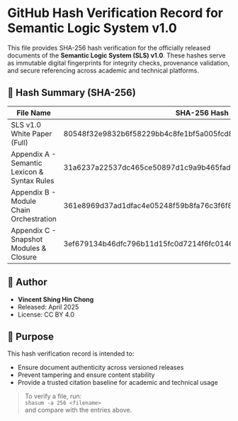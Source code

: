 # GitHub Hash Verification Record for Semantic Logic System v1.0

This file provides SHA-256 hash verification for the officially released documents of the **Semantic Logic System (SLS) v1.0**. These hashes serve as immutable digital fingerprints for integrity checks, provenance validation, and secure referencing across academic and technical platforms.

## 🔐 Hash Summary (SHA-256)

| File Name                                      | SHA-256 Hash                                                         |
|-----------------------------------------------|----------------------------------------------------------------------|
| SLS v1.0 White Paper (Full)                   | 80548f32e9832b6f58229bb4c8fe1bf5a005fcd8122ad65ca7ef536e7472807     |
| Appendix A - Semantic Lexicon & Syntax Rules  | 31a6237a22537dc465ce50897d1c9a9b465fadfaea2197bea8a883877ecdc28f     |
| Appendix B - Module Chain Orchestration       | 361e8969d37ad1dfac4e05248f59b8fa76c3f6f84a547ebd1ad850e3cf48537c     |
| Appendix C - Snapshot Modules & Closure       | 3ef679134b46dfc796b11d15fc0d7214f6fc0146a43259739de6e8a47d40570c     |

## 🧾 Author

- **Vincent Shing Hin Chong**
- Released: April 2025
- License: CC BY 4.0

## 📌 Purpose

This hash verification record is intended to:

- Ensure document authenticity across versioned releases
- Prevent tampering and ensure content stability
- Provide a trusted citation baseline for academic and technical usage

> To verify a file, run:  
> `shasum -a 256 <filename>`  
> and compare with the entries above.